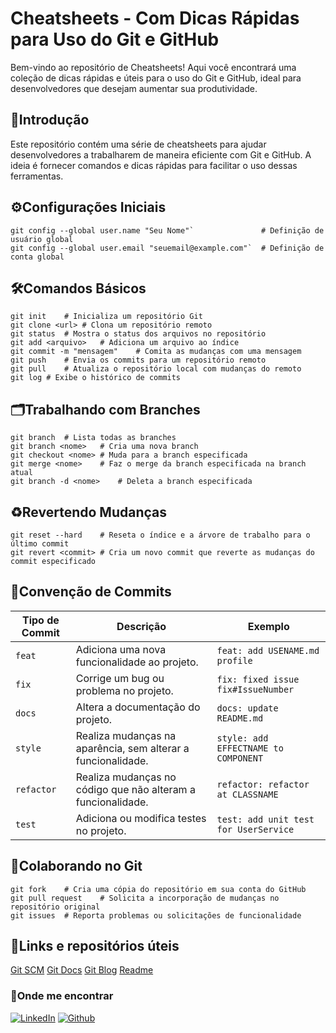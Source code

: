 # **Cheatsheets - Com Dicas Rápidas para Uso do Git e GitHub**

Bem-vindo ao repositório de Cheatsheets! Aqui você encontrará uma coleção de dicas rápidas e úteis para o uso do Git e GitHub, ideal para desenvolvedores que desejam aumentar sua produtividade.


## 📒Introdução

Este repositório contém uma série de cheatsheets para ajudar desenvolvedores a trabalharem de maneira eficiente com Git e GitHub. A ideia é fornecer comandos e dicas rápidas para facilitar o uso dessas ferramentas.


## ⚙️Configurações Iniciais

```
git config --global user.name "Seu Nome"`				# Definição de usuário global
git config --global user.email "seuemail@example.com"`	# Definição de conta global
```

## 🛠️Comandos Básicos

```
git init	# Inicializa um repositório Git
git clone <url>	# Clona um repositório remoto
git status	# Mostra o status dos arquivos no repositório
git add <arquivo>	# Adiciona um arquivo ao índice
git commit -m "mensagem"	# Comita as mudanças com uma mensagem
git push	# Envia os commits para um repositório remoto
git pull	# Atualiza o repositório local com mudanças do remoto
git log	# Exibe o histórico de commits 
```

## 🗂️Trabalhando com Branches

```
git branch	# Lista todas as branches
git branch <nome>	# Cria uma nova branch
git checkout <nome>	# Muda para a branch especificada
git merge <nome>	# Faz o merge da branch especificada na branch atual
git branch -d <nome>	# Deleta a branch especificada
```

## ♻️Revertendo Mudanças

```
git reset --hard 	# Reseta o índice e a árvore de trabalho para o último commit
git revert <commit>	# Cria um novo commit que reverte as mudanças do commit especificado
```

## 📒Convenção de Commits 

| Tipo de Commit |Descrição                                                          	| Exemplo								|
| ---------------|----------------------------------------------------------------------|---------------------------------------|
| `feat`         | Adiciona uma nova funcionalidade ao projeto.                         | `feat: add USENAME.md profile`        |
| `fix`          | Corrige um bug ou problema no projeto.                               | `fix: fixed issue fix#IssueNumber`    |
| `docs`         | Altera a documentação do projeto.									| `docs: update README.md`              |
| `style`        | Realiza mudanças na aparência, sem alterar a funcionalidade.         | `style: add EFFECTNAME to COMPONENT`  |
| `refactor`     | Realiza mudanças no código que não alteram a funcionalidade.         | `refactor: refactor at CLASSNAME`     |
| `test`         | Adiciona ou modifica testes no projeto.                              | `test: add unit test for UserService` |

## 🤝Colaborando no Git

```
git fork	# Cria uma cópia do repositório em sua conta do GitHub
git pull request	# Solicita a incorporação de mudanças no repositório original
git issues	# Reporta problemas ou solicitações de funcionalidade
```

## 🔗Links e repositórios úteis

[Git SCM](https://git-scm.com)
[Git Docs](https://docs.github.com)
[Git Blog](https://github.blog)
[Readme](https://readme.so/)



### 🔎Onde me encontrar
[![LinkedIn](https://img.shields.io/badge/LinkedIn-000?style=for-the-badge&logo=linkedin&logoColor=0E76A8)](https://www.linkedin.com/in/jalisson-xavier/)
[![Github](https://img.shields.io/badge/Github-000?style=for-the-badge&logo=github)](https://github.com/jalisson-xavier)

